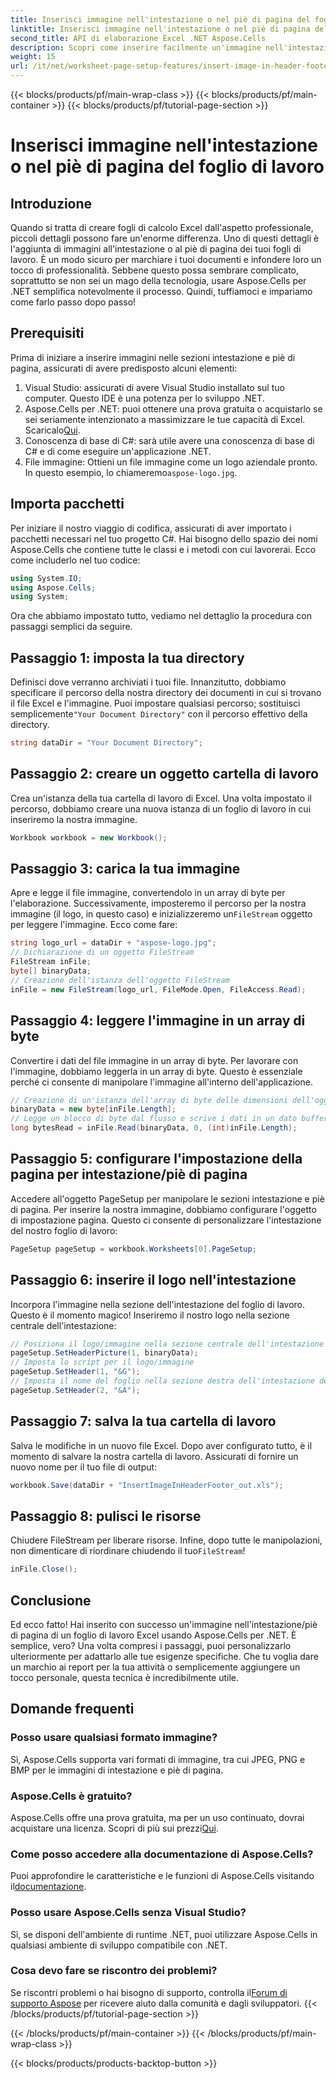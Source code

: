 ```yaml
---
title: Inserisci immagine nell'intestazione o nel piè di pagina del foglio di lavoro
linktitle: Inserisci immagine nell'intestazione o nel piè di pagina del foglio di lavoro
second_title: API di elaborazione Excel .NET Aspose.Cells
description: Scopri come inserire facilmente un'immagine nell'intestazione/piè di pagina utilizzando Aspose.Cells per .NET in questa guida completa.
weight: 15
url: /it/net/worksheet-page-setup-features/insert-image-in-header-footer/
---
```


{{< blocks/products/pf/main-wrap-class >}}
{{< blocks/products/pf/main-container >}}
{{< blocks/products/pf/tutorial-page-section >}}

# Inserisci immagine nell'intestazione o nel piè di pagina del foglio di lavoro

## Introduzione
Quando si tratta di creare fogli di calcolo Excel dall'aspetto professionale, piccoli dettagli possono fare un'enorme differenza. Uno di questi dettagli è l'aggiunta di immagini all'intestazione o al piè di pagina dei tuoi fogli di lavoro. È un modo sicuro per marchiare i tuoi documenti e infondere loro un tocco di professionalità. Sebbene questo possa sembrare complicato, soprattutto se non sei un mago della tecnologia, usare Aspose.Cells per .NET semplifica notevolmente il processo. Quindi, tuffiamoci e impariamo come farlo passo dopo passo!
## Prerequisiti
Prima di iniziare a inserire immagini nelle sezioni intestazione e piè di pagina, assicurati di avere predisposto alcuni elementi:
1. Visual Studio: assicurati di avere Visual Studio installato sul tuo computer. Questo IDE è una potenza per lo sviluppo .NET.
2.  Aspose.Cells per .NET: puoi ottenere una prova gratuita o acquistarlo se sei seriamente intenzionato a massimizzare le tue capacità di Excel. Scaricalo[Qui](https://releases.aspose.com/cells/net/).
3. Conoscenza di base di C#: sarà utile avere una conoscenza di base di C# e di come eseguire un'applicazione .NET.
4. File immagine: Ottieni un file immagine come un logo aziendale pronto. In questo esempio, lo chiameremo`aspose-logo.jpg`.
## Importa pacchetti
Per iniziare il nostro viaggio di codifica, assicurati di aver importato i pacchetti necessari nel tuo progetto C#. Hai bisogno dello spazio dei nomi Aspose.Cells che contiene tutte le classi e i metodi con cui lavorerai.
Ecco come includerlo nel tuo codice:
```csharp
using System.IO;
using Aspose.Cells;
using System;
```
Ora che abbiamo impostato tutto, vediamo nel dettaglio la procedura con passaggi semplici da seguire.
## Passaggio 1: imposta la tua directory
Definisci dove verranno archiviati i tuoi file.
 Innanzitutto, dobbiamo specificare il percorso della nostra directory dei documenti in cui si trovano il file Excel e l'immagine. Puoi impostare qualsiasi percorso; sostituisci semplicemente`"Your Document Directory"` con il percorso effettivo della directory.
```csharp
string dataDir = "Your Document Directory";
```
## Passaggio 2: creare un oggetto cartella di lavoro
Crea un'istanza della tua cartella di lavoro di Excel.
Una volta impostato il percorso, dobbiamo creare una nuova istanza di un foglio di lavoro in cui inseriremo la nostra immagine. 
```csharp
Workbook workbook = new Workbook();
```
## Passaggio 3: carica la tua immagine
Apre e legge il file immagine, convertendolo in un array di byte per l'elaborazione.
Successivamente, imposteremo il percorso per la nostra immagine (il logo, in questo caso) e inizializzeremo un`FileStream` oggetto per leggere l'immagine. Ecco come fare:
```csharp
string logo_url = dataDir + "aspose-logo.jpg";
// Dichiarazione di un oggetto FileStream
FileStream inFile;
byte[] binaryData;
// Creazione dell'istanza dell'oggetto FileStream
inFile = new FileStream(logo_url, FileMode.Open, FileAccess.Read);
```
## Passaggio 4: leggere l'immagine in un array di byte
Convertire i dati del file immagine in un array di byte.
Per lavorare con l'immagine, dobbiamo leggerla in un array di byte. Questo è essenziale perché ci consente di manipolare l'immagine all'interno dell'applicazione.
```csharp
// Creazione di un'istanza dell'array di byte delle dimensioni dell'oggetto FileStream
binaryData = new byte[inFile.Length];
// Legge un blocco di byte dal flusso e scrive i dati in un dato buffer di array di byte.
long bytesRead = inFile.Read(binaryData, 0, (int)inFile.Length);
```
## Passaggio 5: configurare l'impostazione della pagina per intestazione/piè di pagina
Accedere all'oggetto PageSetup per manipolare le sezioni intestazione e piè di pagina.
Per inserire la nostra immagine, dobbiamo configurare l'oggetto di impostazione pagina. Questo ci consente di personalizzare l'intestazione del nostro foglio di lavoro:
```csharp
PageSetup pageSetup = workbook.Worksheets[0].PageSetup;
```
## Passaggio 6: inserire il logo nell'intestazione
Incorpora l'immagine nella sezione dell'intestazione del foglio di lavoro.
Questo è il momento magico! Inseriremo il nostro logo nella sezione centrale dell'intestazione:
```csharp
// Posiziona il logo/immagine nella sezione centrale dell'intestazione della pagina.
pageSetup.SetHeaderPicture(1, binaryData);
// Imposta lo script per il logo/immagine
pageSetup.SetHeader(1, "&G");
// Imposta il nome del foglio nella sezione destra dell'intestazione della pagina con lo script
pageSetup.SetHeader(2, "&A");
```
## Passaggio 7: salva la tua cartella di lavoro
Salva le modifiche in un nuovo file Excel.
Dopo aver configurato tutto, è il momento di salvare la nostra cartella di lavoro. Assicurati di fornire un nuovo nome per il tuo file di output:
```csharp
workbook.Save(dataDir + "InsertImageInHeaderFooter_out.xls");
```
## Passaggio 8: pulisci le risorse
Chiudere FileStream per liberare risorse.
 Infine, dopo tutte le manipolazioni, non dimenticare di riordinare chiudendo il tuo`FileStream`!
```csharp
inFile.Close();
```
## Conclusione
Ed ecco fatto! Hai inserito con successo un'immagine nell'intestazione/piè di pagina di un foglio di lavoro Excel usando Aspose.Cells per .NET. È semplice, vero? Una volta compresi i passaggi, puoi personalizzarlo ulteriormente per adattarlo alle tue esigenze specifiche. Che tu voglia dare un marchio ai report per la tua attività o semplicemente aggiungere un tocco personale, questa tecnica è incredibilmente utile. 
## Domande frequenti
### Posso usare qualsiasi formato immagine?
Sì, Aspose.Cells supporta vari formati di immagine, tra cui JPEG, PNG e BMP per le immagini di intestazione e piè di pagina.
### Aspose.Cells è gratuito?
 Aspose.Cells offre una prova gratuita, ma per un uso continuato, dovrai acquistare una licenza. Scopri di più sui prezzi[Qui](https://purchase.aspose.com/buy).
### Come posso accedere alla documentazione di Aspose.Cells?
 Puoi approfondire le caratteristiche e le funzioni di Aspose.Cells visitando il[documentazione](https://reference.aspose.com/cells/net/).
### Posso usare Aspose.Cells senza Visual Studio?
Sì, se disponi dell'ambiente di runtime .NET, puoi utilizzare Aspose.Cells in qualsiasi ambiente di sviluppo compatibile con .NET.
### Cosa devo fare se riscontro dei problemi?
 Se riscontri problemi o hai bisogno di supporto, controlla il[Forum di supporto Aspose](https://forum.aspose.com/c/cells/9) per ricevere aiuto dalla comunità e dagli sviluppatori.
{{< /blocks/products/pf/tutorial-page-section >}}

{{< /blocks/products/pf/main-container >}}
{{< /blocks/products/pf/main-wrap-class >}}

{{< blocks/products/products-backtop-button >}}
